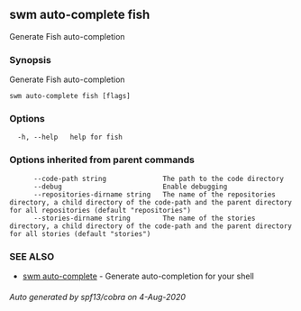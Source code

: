 ## swm auto-complete fish

Generate Fish auto-completion

### Synopsis

Generate Fish auto-completion

```
swm auto-complete fish [flags]
```

### Options

```
  -h, --help   help for fish
```

### Options inherited from parent commands

```
      --code-path string              The path to the code directory
      --debug                         Enable debugging
      --repositories-dirname string   The name of the repositories directory, a child directory of the code-path and the parent directory for all repositories (default "repositories")
      --stories-dirname string        The name of the stories directory, a child directory of the code-path and the parent directory for all stories (default "stories")
```

### SEE ALSO

* [swm auto-complete](swm_auto-complete.md)	 - Generate auto-completion for your shell

###### Auto generated by spf13/cobra on 4-Aug-2020
